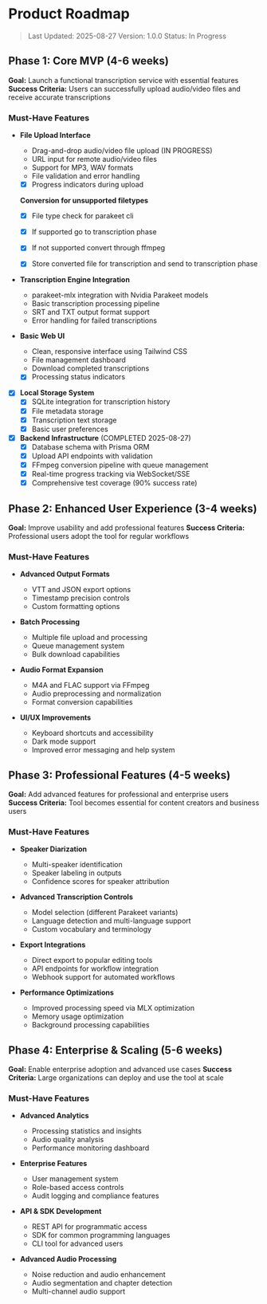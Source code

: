 # Product Roadmap

> Last Updated: 2025-08-27
> Version: 1.0.0
> Status: In Progress

## Phase 1: Core MVP (4-6 weeks)

**Goal:** Launch a functional transcription service with essential features
**Success Criteria:** Users can successfully upload audio/video files and receive accurate transcriptions

### Must-Have Features

- **File Upload Interface**
  - Drag-and-drop audio/video file upload (IN PROGRESS)
  - URL input for remote audio/video files
  - Support for MP3, WAV formats
  - File validation and error handling
  - [x] Progress indicators during upload

  **Conversion for unsupported filetypes**
  - [x] File type check for parakeet cli
  - [x] If supported go to transcription phase
  - [x] If not supported convert through ffmpeg
  - [x] Store converted file for transcription and send to transcription phase


- **Transcription Engine Integration**
  - parakeet-mlx integration with Nvidia Parakeet models
  - Basic transcription processing pipeline
  - SRT and TXT output format support
  - Error handling for failed transcriptions

- **Basic Web UI**
  - Clean, responsive interface using Tailwind CSS
  - File management dashboard
  - Download completed transcriptions
  - [x] Processing status indicators

- [x] **Local Storage System**
  - [x] SQLite integration for transcription history
  - [x] File metadata storage
  - [x] Transcription text storage
  - [x] Basic user preferences

- [x] **Backend Infrastructure** (COMPLETED 2025-08-27)
  - [x] Database schema with Prisma ORM
  - [x] Upload API endpoints with validation
  - [x] FFmpeg conversion pipeline with queue management
  - [x] Real-time progress tracking via WebSocket/SSE
  - [x] Comprehensive test coverage (90% success rate)

## Phase 2: Enhanced User Experience (3-4 weeks)

**Goal:** Improve usability and add professional features
**Success Criteria:** Professional users adopt the tool for regular workflows

### Must-Have Features

- **Advanced Output Formats**
  - VTT and JSON export options
  - Timestamp precision controls
  - Custom formatting options

- **Batch Processing**
  - Multiple file upload and processing
  - Queue management system
  - Bulk download capabilities

- **Audio Format Expansion**
  - M4A and FLAC support via FFmpeg
  - Audio preprocessing and normalization
  - Format conversion capabilities

- **UI/UX Improvements**
  - Keyboard shortcuts and accessibility
  - Dark mode support
  - Improved error messaging and help system

## Phase 3: Professional Features (4-5 weeks)

**Goal:** Add advanced features for professional and enterprise users
**Success Criteria:** Tool becomes essential for content creators and business users

### Must-Have Features

- **Speaker Diarization**
  - Multi-speaker identification
  - Speaker labeling in outputs
  - Confidence scores for speaker attribution

- **Advanced Transcription Controls**
  - Model selection (different Parakeet variants)
  - Language detection and multi-language support
  - Custom vocabulary and terminology

- **Export Integrations**
  - Direct export to popular editing tools
  - API endpoints for workflow integration
  - Webhook support for automated workflows

- **Performance Optimizations**
  - Improved processing speed via MLX optimization
  - Memory usage optimization
  - Background processing capabilities

## Phase 4: Enterprise & Scaling (5-6 weeks)

**Goal:** Enable enterprise adoption and advanced use cases
**Success Criteria:** Large organizations can deploy and use the tool at scale

### Must-Have Features

- **Advanced Analytics**
  - Processing statistics and insights
  - Audio quality analysis
  - Performance monitoring dashboard

- **Enterprise Features**
  - User management system
  - Role-based access controls
  - Audit logging and compliance features

- **API & SDK Development**
  - REST API for programmatic access
  - SDK for common programming languages
  - CLI tool for advanced users

- **Advanced Audio Processing**
  - Noise reduction and audio enhancement
  - Audio segmentation and chapter detection
  - Multi-channel audio support